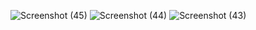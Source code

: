 ![Screenshot (45)](https://github.com/user-attachments/assets/8c44e147-a014-42f8-973b-69348d8eab76)
![Screenshot (44)](https://github.com/user-attachments/assets/c774775a-7001-4b71-8c78-2a54367898ff)
![Screenshot (43)](https://github.com/user-attachments/assets/20abe172-c424-49aa-a3e9-1d0718c2453f)
